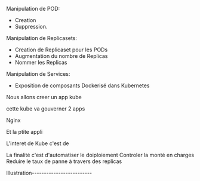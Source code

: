 Manipulation de POD:

- Creation
- Suppression.

Manipulation de Replicasets:

- Creation de Replicaset pour les PODs
- Augmentation du nombre de Replicas
- Nommer les Replicas

Manipulation de Services:

- Exposition de composants Dockerisé dans Kubernetes


Nous allons creer un app kube

cette kube va gouverner 2 apps

Nginx

Et la ptite appli

L'interet de Kube c'est de 


La finalité c'est d'automatiser le doiploiement
Controler la monté en charges
Reduire le taux de panne à travers des replicas

Illustration-------------------------

